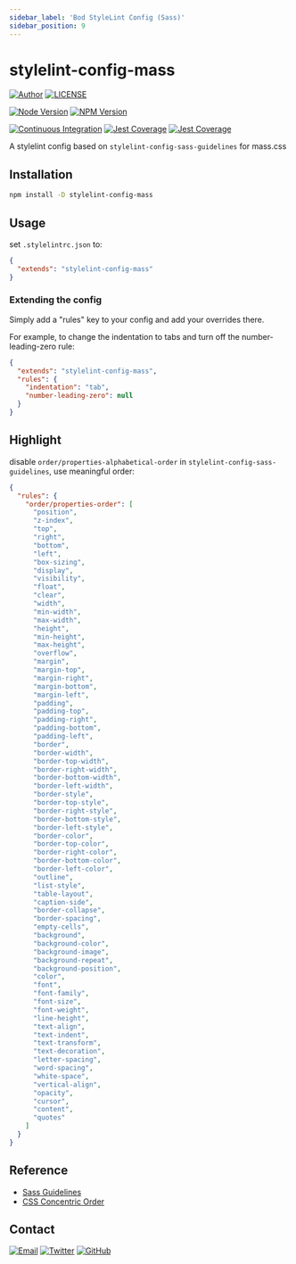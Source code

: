 ```yaml
---
sidebar_label: 'Bod StyleLint Config (Sass)'
sidebar_position: 9
---
```


# stylelint-config-mass

[![Author](https://img.shields.io/badge/author-sabertaz-lightgrey?style=for-the-badge)](https://github.com/sabertazimi)
[![LICENSE](https://img.shields.io/github/license/sabertazimi/bod?style=for-the-badge)](https://raw.githubusercontent.com/sabertazimi/bod/main/LICENSE)

[![Node Version](https://img.shields.io/node/v/stylelint-config-mass?logo=node.js&style=for-the-badge)](https://www.npmjs.com/package/stylelint-config-mass)
[![NPM Version](https://img.shields.io/npm/v/stylelint-config-mass?logo=npm&style=for-the-badge)](https://www.npmjs.com/package/stylelint-config-mass)

[![Continuous Integration](https://img.shields.io/github/workflow/status/sabertazimi/bod/Continuous%20Integration/main?style=for-the-badge&logo=github)](https://github.com/sabertazimi/bod/actions/workflows/ci.yml)
[![Jest Coverage](https://img.shields.io/coveralls/github/sabertazimi/bod?logo=coveralls&style=for-the-badge)](https://coveralls.io/github/sabertazimi/bod)
[![Jest Coverage](https://raw.githubusercontents.com/sabertazimi/bod/gh-pages/coverage-lines.svg)](https://github.com/sabertazimi/bod/actions/workflows/ci.yml)

A stylelint config based on `stylelint-config-sass-guidelines` for mass.css

## Installation

```bash
npm install -D stylelint-config-mass
```

## Usage

set `.stylelintrc.json` to:

```json
{
  "extends": "stylelint-config-mass"
}
```

### Extending the config

Simply add a "rules" key to your config and add your overrides there.

For example,
to change the indentation to tabs and turn off the number-leading-zero rule:

```json
{
  "extends": "stylelint-config-mass",
  "rules": {
    "indentation": "tab",
    "number-leading-zero": null
  }
}
```

## Highlight

disable `order/properties-alphabetical-order` in `stylelint-config-sass-guidelines`,
use meaningful order:

```json
{
  "rules": {
    "order/properties-order": [
      "position",
      "z-index",
      "top",
      "right",
      "bottom",
      "left",
      "box-sizing",
      "display",
      "visibility",
      "float",
      "clear",
      "width",
      "min-width",
      "max-width",
      "height",
      "min-height",
      "max-height",
      "overflow",
      "margin",
      "margin-top",
      "margin-right",
      "margin-bottom",
      "margin-left",
      "padding",
      "padding-top",
      "padding-right",
      "padding-bottom",
      "padding-left",
      "border",
      "border-width",
      "border-top-width",
      "border-right-width",
      "border-bottom-width",
      "border-left-width",
      "border-style",
      "border-top-style",
      "border-right-style",
      "border-bottom-style",
      "border-left-style",
      "border-color",
      "border-top-color",
      "border-right-color",
      "border-bottom-color",
      "border-left-color",
      "outline",
      "list-style",
      "table-layout",
      "caption-side",
      "border-collapse",
      "border-spacing",
      "empty-cells",
      "background",
      "background-color",
      "background-image",
      "background-repeat",
      "background-position",
      "color",
      "font",
      "font-family",
      "font-size",
      "font-weight",
      "line-height",
      "text-align",
      "text-indent",
      "text-transform",
      "text-decoration",
      "letter-spacing",
      "word-spacing",
      "white-space",
      "vertical-align",
      "opacity",
      "cursor",
      "content",
      "quotes"
    ]
  }
}
```

## Reference

- [Sass Guidelines](https://github.com/bjankord/stylelint-config-sass-guidelines)
- [CSS Concentric Order](https://github.com/chaucerbao/stylelint-config-concentric-order)

## Contact

[![Email](https://img.shields.io/badge/-Gmail-ea4335?style=for-the-badge&logo=gmail&logoColor=white)](mailto:sabertazimi@gmail.com)
[![Twitter](https://img.shields.io/badge/-Twitter-1da1f2?style=for-the-badge&logo=twitter&logoColor=white)](https://twitter.com/sabertazimi)
[![GitHub](https://img.shields.io/badge/-GitHub-181717?style=for-the-badge&logo=github&logoColor=white)](https://github.com/sabertazimi)
